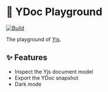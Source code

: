 # 🛝 YDoc Playground

[![Build](https://github.com/lawvs/ydoc-playground/actions/workflows/build.yml/badge.svg)](https://github.com/lawvs/ydoc-playground/actions/workflows/build.yml)

The playground of [Yjs](https://docs.yjs.dev/).

## ✨ Features

- Inspect the Yjs document model
- Export the YDoc snapshot
- Dark mode
